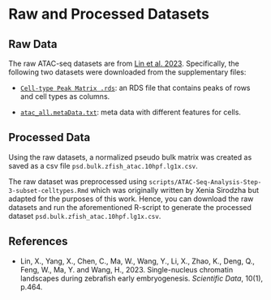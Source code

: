 # Raw and Processed Datasets

## Raw Data
The raw ATAC-seq datasets are from [Lin et al. 2023](https://www.nature.com/articles/s41597-023-02373-y). Specifically, the following two datasets were downloaded from the supplementary files:

- [`Cell-type Peak Matrix .rds`](https://figshare.com/ndownloader/files/40957361): an RDS file that contains peaks of rows and cell types as columns.

- [`atac_all.metaData.txt`](https://ftp.cngb.org/pub/CNSA/data4/CNP0002827/Single_Cell/CSE0000120/atac_all.metaData.txt): meta data with different features for cells.


## Processed Data
Using the raw datasets, a normalized pseudo bulk matrix was created as saved as a csv file `psd.bulk.zfish_atac.10hpf.lg1x.csv`.

The raw dataset was preprocessed using `scripts/ATAC-Seq-Analysis-Step-3-subset-celltypes.Rmd` which was originally written by Xenia Sirodzha but adapted for the purposes of this work. Hence, you can download the raw datasets and run the aforementioned R-script to generate the processed dataset `psd.bulk.zfish_atac.10hpf.lg1x.csv`.


## References

- Lin, X., Yang, X., Chen, C., Ma, W., Wang, Y., Li, X., Zhao, K., Deng, Q., Feng, W., Ma, Y. and Wang, H., 2023. Single-nucleus chromatin landscapes during zebrafish early embryogenesis. _Scientific Data_, 10(1), p.464.